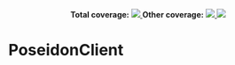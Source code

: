 <p align="center">
  <b>Total coverage:</b>
  <a href="" alt="lines">
    <img src="https://laguna-health-coverage.s3.amazonaws.com/poseidonClient/badge-lines.svg?branch=develop&kill_cache=1" />
  </a>
  <b>Other coverage:</b>
  <a href="" alt="functions">
    <img src="https://laguna-health-coverage.s3.amazonaws.com/poseidonClient/badge-functions.svg?branch=develop&kill_cache=1" />
  </a>
  <a href="" alt="statements">
    <img src="https://laguna-health-coverage.s3.amazonaws.com/poseidonClient/badge-statements.svg?branch=develop&kill_cache=1" />
  </a>
</p>

# PoseidonClient
